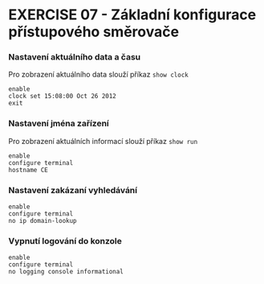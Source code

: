 # EXERCISE 07 - Základní konfigurace přístupového směrovače

### Nastavení aktuálního data a času

Pro zobrazení aktuálního data slouží příkaz `show clock`

```
enable
clock set 15:08:00 Oct 26 2012
exit
```

### Nastavení jména zařízení

Pro zobrazení aktuálních informací slouží příkaz `show run`

```
enable
configure terminal
hostname CE
```

### Nastavení zakázaní vyhledávání
```
enable
configure terminal
no ip domain-lookup
```

### Vypnutí logování do konzole
```
enable
configure terminal
no logging console informational
```
